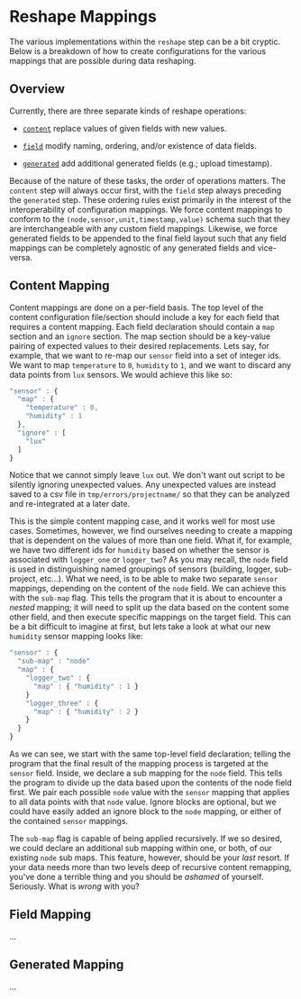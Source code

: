 # Reshape Mappings

The various implementations within the `reshape` step
can be a bit cryptic.  Below is a breakdown of how to
create configurations for the various mappings that are
possible during data reshaping.

## Overview

Currently, there are three separate kinds of reshape
operations:

- [`content`](#content-mapping) replace values of given fields with new values.

- [`field`](#field-mapping) modify naming, ordering, and/or existence of data fields.

- [`generated`](#generated-mapping) add additional generated fields (e.g.; upload timestamp).

Because of the nature of these tasks, the order of operations matters.
The `content` step will always occur first, with the `field` step always
preceding the `generated` step.  These ordering rules exist primarily in
the interest of the interoperability of configuration mappings.  We force
content mappings to conform to the `(node,sensor,unit,timestamp,value)`
schema such that they are interchangeable with any custom field mappings.
Likewise, we force generated fields to be appended to the final field layout
such that any field mappings can be completely agnostic of any generated fields
and vice-versa.

## Content Mapping

Content mappings are done on a per-field basis.  The top level of
the content configuration file/section should include a key for
each field that requires a content mapping.  Each field declaration
should contain a `map` section and an `ignore` section.  The map section
should be a key-value pairing of expected values to their desired replacements.
Lets say, for example, that we want to re-map our `sensor` field into a set
of integer ids.  We want to map `temperature` to `0`, `humidity` to `1`, and
we want to discard any data points from `lux` sensors.  We would achieve
this like so:

````javascript
"sensor" : {
  "map" : {
    "temperature" : 0,
    "humidity" : 1
  },
  "ignore" : [
    "lux"
  ]
}
````

Notice that we cannot simply leave `lux` out.  We don't want out script
to be silently ignoring unexpected values.  Any unexpected values are
instead saved to a csv file in `tmp/errors/projectname/` so that they can be
analyzed and re-integrated at a later date.

This is the simple content mapping case, and it works well for most use cases.
Sometimes, however, we find ourselves needing to create a mapping that is
dependent on the values of more than one field.  What if, for example, we
have two different ids for `humidity` based on whether the sensor
is associated with `logger_one` or `logger_two`?  As you may recall,
the `node` field is used in distinguishing named groupings of sensors
(building, logger, sub-project, etc...).  What we need, is to be able
to make two separate `sensor` mappings, depending on the content of the
`node` field.  We can achieve this with the `sub-map` flag.  This tells
the program that it is about to encounter a *nested* mapping; it will
need to split up the data based on the content some other field, and then
execute specific mappings on the target field.  This can be
a bit difficult to imagine at first, but lets take a look at what our
new `humidity` sensor mapping looks like:

````javascript
"sensor" : {
  "sub-map" : "node"
  "map" : {
    "logger_two" : {
      "map" : { "humidity" : 1 }
    }
    "logger_three" : {
      "map" : { "humidity" : 2 }
    }
  }
}
````

As we can see, we start with the same top-level field declaration;
telling the program that the final result of the mapping process
is targeted at the `sensor` field.  Inside, we declare a sub mapping
for the `node` field.  This tells the program to divide up the data
based upon the contents of the node field first.  We pair each possible
`node` value with the `sensor` mapping that applies to all data points
with that `node` value.  Ignore blocks are optional, but we could have easily
added an ignore block to the `node` mapping, or either of the
contained `sensor` mappings.

The `sub-map` flag is capable of being applied recursively.  If we so desired,
we could declare an additional sub mapping within one, or both, of our
existing `node` sub maps.  This feature, however, should be your *last*
resort.  If your data needs more than two levels deep of recursive
content remapping, you've done a terrible thing and you should be *ashamed*
of yourself.  Seriously.  What is *wrong* with you?

## Field Mapping

...


## Generated Mapping

...
